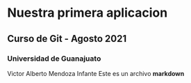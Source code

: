 # Nuestra primera aplicacion
## Curso de Git - Agosto 2021
### Universidad de Guanajuato
Victor Alberto Mendoza Infante
Este es un archivo **markdown**
